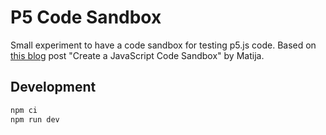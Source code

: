 # P5 Code Sandbox

Small experiment to have a code sandbox for testing p5.js code. Based on [this blog](https://joyofcode.xyz/create-a-coding-sandbox) post "Create a JavaScript Code Sandbox" by Matija.

## Development

```bash
npm ci
npm run dev
```
